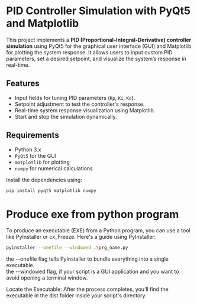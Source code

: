 # PID Controller Simulation with PyQt5 and Matplotlib

This project implements a **PID (Proportional-Integral-Derivative) controller simulation** using PyQt5 for the graphical user interface (GUI) and Matplotlib for plotting the system response. It allows users to input custom PID parameters, set a desired setpoint, and visualize the system’s response in real-time.

## Features

- Input fields for tuning PID parameters (`Kp`, `Ki`, `Kd`).
- Setpoint adjustment to test the controller's response.
- Real-time system response visualization using Matplotlib.
- Start and stop the simulation dynamically.

## Requirements

- Python 3.x
- `PyQt5` for the GUI
- `matplotlib` for plotting
- `numpy` for numerical calculations

Install the dependencies using:

```bash
pip install pyqt5 matplotlib numpy
```

# Produce exe from python program

To produce an executable (EXE) from a Python program, you can use a tool like PyInstaller or cx_Freeze. Here's a guide using PyInstaller:

```bash
pyinstaller --onefile --windowed .\prg_name.py
```

the --onefile flag tells PyInstaller to bundle everything into a single executable.  
the --windowed flag, if your script is a GUI application and you want to avoid opening a terminal window.

Locate the Executable:
After the process completes, you’ll find the executable in the dist folder inside your script's directory.
